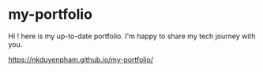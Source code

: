 # my-portfolio
Hi ! here is my up-to-date portfolio. I'm happy to share my tech journey with you. 

https://nkduyenpham.github.io/my-portfolio/
